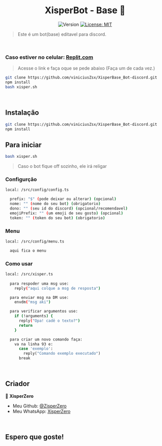 <h1 align="center">XisperBot - Base 🤖</h1>
<p align="center">
  <img alt="Version" src="https://img.shields.io/badge/version-1.0.0-blue.svg?cacheSeconds=2592000" />
  <a href="https://opensource.org/licenses/MIT" target="_blank">
    <img alt="License: MIT" src="https://img.shields.io/badge/License-MIT-yellow.svg" />
  </a>
</p>

> Este é um bot(base) editavel para discord.

<br/>

### Caso estiver no celular: [Replit.com](https://replit.com/)
> Acesse o link e faça oque se pede abaixo (Faça um de cada vez.)
```sh
git clone https://github.com/viniciusZsx/XisperBase_Bot-discord.git
npm install
bash xisper.sh
```
<br/>

## Instalação 

```sh
git clone https://github.com/viniciusZsx/XisperBase_Bot-discord.git
npm install
```

## Para iniciar

```sh
bash xisper.sh
```
> Caso o bot fique off sozinho, ele irá religar
### Configurção 

```sh
local: /src/config/config.ts

  prefix: "$" (pode deixar ou alterar) (opcional)
  nome: "" (nome do seu bot) (obrigatorio)
  dono: "" (seu id do discord) (opcional/recomendavel)
  emojiPrefix: "" (um emoji de seu gosto) (opcional)
  token: "" (token do seu bot) (obrigatorio)
```
### Menu
```sh
local: /src/config/menu.ts

  aqui fica o menu
```

### Como usar

```sh
local: /src/xisper.ts
  
  para respoder uma msg use:
    reply("aqui colque a msg de resposta")

  para enviar msg na DM use:
    envdm("msg aki")

  para verificar argumentos use:
    if (!arguments) {
      reply("Opa! cadê o texto?")
      return
    }

  para criar um novo comando faça:
    va na linha 93 e:
      case 'exemplo':
        reply("Comando exemplo executado")
      break
```

<br/>

## Criador

👤 **XisperZero**

- Meu Github: [@ZisperZero](https://github.com/viniciusZsx)
- Meu WhatsApp: [XisperZero](https://wa.me/558181896518)

<br/>

## Espero que goste!
